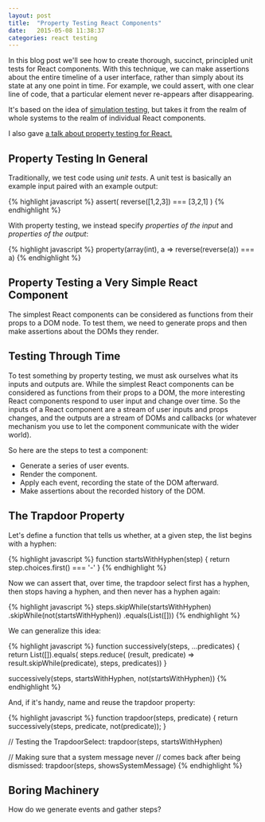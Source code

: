 ```yaml
---
layout: post
title:  "Property Testing React Components"
date:   2015-05-08 11:38:37
categories: react testing
---
```


In this blog post we'll see how to create thorough, succinct, principled unit tests for React components. With this technique, we can make assertions about the entire timeline of a user interface, rather than simply about its state at any one point in time. For example, we could assert, with one clear line of code, that a particular element never re-appears after disappearing.

It's based on the idea of [simulation testing](http://youtube.com/watch?v=N5HyVUPuU0E), but takes it from the realm of whole systems to the realm of individual React components.

I also gave [a talk about property testing for React.](https://vimeo.com/122070164)

Property Testing In General
--------------------------

Traditionally, we test code using *unit tests*. A unit test is basically an example input paired with an example output:

{% highlight javascript %}
assert( reverse([1,2,3]) === [3,2,1] )
{% endhighlight %}

With property testing, we instead specify *properties of the input* and *properties of the output*:

{% highlight javascript %}
property(array(int), a => reverse(reverse(a)) === a)
{% endhighlight %}

Property Testing a Very Simple React Component
----------------------------------------------

The simplest React components can be considered as functions
from their props to a DOM node. To test them, we need to generate
props and then make assertions about the DOMs they render.

Testing Through Time
--------------------

To test something by property testing, we must ask ourselves what its inputs and outputs are. While the simplest React components can be considered as functions from their props to a DOM, the more interesting React components respond to user input and change over time. So the inputs of a React component are a stream of user inputs and props changes, and the outputs are a stream of DOMs and callbacks (or whatever mechanism you use to let the component communicate with the wider world).

So here are the steps to test a component:

* Generate a series of user events.
* Render the component.
* Apply each event, recording the state of the DOM afterward.
* Make assertions about the recorded history of the DOM.



The Trapdoor Property
-----------------

Let's define a function that tells us whether, at a given step, the list begins with a hyphen:

{% highlight javascript %}
function startsWithHyphen(step) {
	return step.choices.first() === '-'
}
{% endhighlight %}

Now we can assert that, over time, the trapdoor select first has a hyphen, then stops having a hyphen, and then never has a hyphen again:

{% highlight javascript %}
steps.skipWhile(startsWithHyphen)
      .skipWhile(not(startsWithHyphen))
	  .equals(List([]))
{% endhighlight %}

We can generalize this idea:

{% highlight javascript %}
function successively(steps, ...predicates) {
	return List([]).equals(
		steps.reduce(
			(result, predicate) => result.skipWhile(predicate),
			steps,
			predicates))
}

successively(steps, startsWithHyphen, not(startsWithHyphen))
{% endhighlight %}

And, if it's handy, name and reuse the trapdoor property:

{% highlight javascript %}
function trapdoor(steps, predicate) {
	return successively(steps, predicate, not(predicate));
}

// Testing the TrapdoorSelect:
trapdoor(steps, startsWithHyphen)

// Making sure that a system message never
// comes back after being dismissed:
trapdoor(steps, showsSystemMessage)
{% endhighlight %}



Boring Machinery
----------------

How do we generate events and gather steps?
